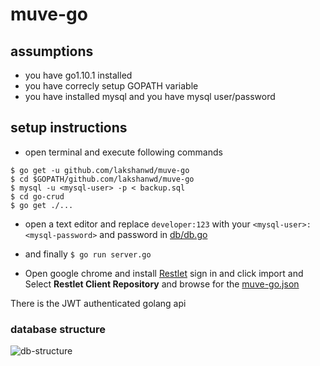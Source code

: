 # muve-go

## assumptions
* you have go1.10.1 installed
* you have correcly setup GOPATH variable
* you have installed mysql and you have mysql user/password

## setup instructions
* open terminal and execute following commands
````
$ go get -u github.com/lakshanwd/muve-go
$ cd $GOPATH/github.com/lakshanwd/muve-go
$ mysql -u <mysql-user> -p < backup.sql
$ cd go-crud
$ go get ./...
````
* open a text editor and replace `developer:123` with your `<mysql-user>:<mysql-password>` and password in [db/db.go](https://github.com/lakshanwd/muve-go/blob/master/go-crud/db/db.go)
* and finally `$ go run server.go`

* Open google chrome and install [Restlet](https://chrome.google.com/webstore/detail/restlet-client-rest-api-t/aejoelaoggembcahagimdiliamlcdmfm)
sign in and click import and Select **Restlet Client Repository** and browse for the [muve-go.json](https://github.com/lakshanwd/muve-go/blob/master/muve-go.json)

There is the JWT authenticated golang api

### database structure
![db-structure](../master/db-structure.png)